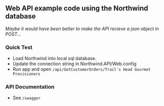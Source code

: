 ## Web API example code using the Northwind database

_Maybe it would have been better to make the API recieve a json object in POST..._

### Quick Test
 - Load Northwind into local sql database.
 - Update the connection string in Northwind.API/Web.config
 - Run app and open `/api/GetCustomerOrders/Trail's Head Gourmet Provisioners`

### API Documentation
 - See `/swagger`